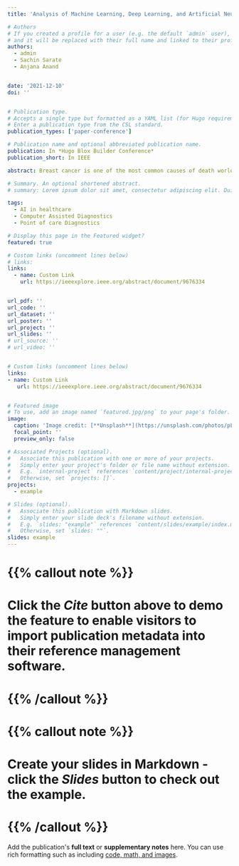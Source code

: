 ```yaml
---
title: 'Analysis of Machine Learning, Deep Learning, and Artificial Neural Network Approaches for Breast Cancer Classification'

# Authors
# If you created a profile for a user (e.g. the default `admin` user), write the username (folder name) here
# and it will be replaced with their full name and linked to their profile.
authors:
  - admin
  - Sachin Sarate
  - Anjana Anand


date: '2021-12-10'
doi: ''


# Publication type.
# Accepts a single type but formatted as a YAML list (for Hugo requirements).
# Enter a publication type from the CSL standard.
publication_types: ['paper-conference']

# Publication name and optional abbreviated publication name.
publication: In *Hugo Blox Builder Conference*
publication_short: In IEEE

abstract: Breast cancer is one of the most common causes of death worldwide among women, with good survival rates if detected early. In our work, we compared supervised, semi- supervised and unsupervised learning on the biomedical dataset, Wisconsin Breast Cancer Dataset, to establish the model with the best performance and hence apply for computer aided diagnosis. The metrics used for the same includes performance of the network as well as the ease of implementation, As a result, we hope to close the gap between technology innovation and its implementation in healthcare.

# Summary. An optional shortened abstract.
# summary: Lorem ipsum dolor sit amet, consectetur adipiscing elit. Duis posuere tellus # ac convallis placerat. Proin tincidunt magna sed ex sollicitudin condimentum.

tags:
  - AI in healthcare
  - Computer Assisted Diagnostics
  - Point of care Diagnostics 

# Display this page in the Featured widget?
featured: true

# Custom links (uncomment lines below)
# links:
links:
  - name: Custom Link
    url: https://ieeexplore.ieee.org/abstract/document/9676334


url_pdf: ''
url_code: ''
url_dataset: ''
url_poster: ''
url_project: ''
url_slides: ''
# url_source: ''
# url_video: ''


# Custom links (uncomment lines below)
links:
- name: Custom Link
   url: https://ieeexplore.ieee.org/abstract/document/9676334


# Featured image
# To use, add an image named `featured.jpg/png` to your page's folder.
image:
  caption: 'Image credit: [**Unsplash**](https://unsplash.com/photos/pLCdAaMFLTE)'
  focal_point: ''
  preview_only: false

# Associated Projects (optional).
#   Associate this publication with one or more of your projects.
#   Simply enter your project's folder or file name without extension.
#   E.g. `internal-project` references `content/project/internal-project/index.md`.
#   Otherwise, set `projects: []`.
projects:
  - example

# Slides (optional).
#   Associate this publication with Markdown slides.
#   Simply enter your slide deck's filename without extension.
#   E.g. `slides: "example"` references `content/slides/example/index.md`.
#   Otherwise, set `slides: ""`.
slides: example
---
```


# {{% callout note %}}
# Click the _Cite_ button above to demo the feature to enable visitors to import publication metadata into their reference management software.
# {{% /callout %}}

# {{% callout note %}}
# Create your slides in Markdown - click the _Slides_ button to check out the example.
# {{% /callout %}}

Add the publication's **full text** or **supplementary notes** here. You can use rich formatting such as including [code, math, and images](https://docs.hugoblox.com/content/writing-markdown-latex/).
